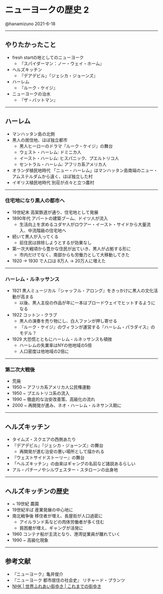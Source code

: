 # ニューヨークの歴史 2

@hanamizuno
2021-6-18

---

## やりたかったこと

- fresh startの地としてのニューヨーク
  - 『スパイダーマン：ノー・ウェイ・ホーム』
- ヘルズキッチン
  - 『デアデビル』『ジェシカ・ジョーンズ』
- ハーレム
  - 『ルーク・ケイジ』
- ニューヨークの治水
  - 『ザ・バットマン』

---

## ハーレム

- マンハッタン島の北側
- 黒人の居住地、ほぼ独立都市
  - 黒人ヒーローのドラマ『ルーク・ケイジ』の舞台
  - ウェスト・ハーレム: ドミニカ人
  - イースト・ハーレム: ヒスパニック、プエルトリコ人
  - セントラル・ハーレム: アフリカ系アメリカ人
- オランダ植民地時代 「ニュー・ハーレム」はマンハッタン島南端のニュー・アムステルダムから遠く、ほぼ独立した村
- イギリス植民地時代 別荘が点々と立つ農村

---

### 住宅地になり黒人の都市へ

- 19世紀末 高架鉄道が通り、住宅地として発展
- 1890年代 アパートの建築ブーム、ドイツ人が流入
  - 生活向上を求めるユダヤ人がロウアー・イースト・サイドから大量流入、中流階級の住宅地へ
- 続いて黒人が入ってくる
  - 前住民は排除しようとするが効果なし
- 第一次大戦頃から豊かな住民が出ていき、黒人が占拠する形に
  - 市内だけでなく、南部からも労働力として大移動してきた
- 1920 -> 1930 で人口は 8万人 -> 20万人に増えた

---

### ハーレム・ルネッサンス

- 1921 黒人ミュージカル『シャッフル・アロング』をきっかけに黒人の文化活動が高まる
  - 以後、黒人主役の作品が年に一本はブロードウェイでヒットするようになる
- 1922 コットン・クラブ
  - 黒人の演奏を売り物にし、白人ファンが押し寄せる
  - 『ルーク・ケイジ』のヴィランが運営する『ハーレム・パラダイス』のモデル？
- 1929 大恐慌とともにハーレム・ルネッサンスも頓挫
  - ハーレムの失業率はNYの他地域の5倍
  - 人口密度は他地域の2倍に

---

### 第二次大戦後

- 荒廃
- 1950 ~ アフリカ系アメリカ人公民権運動
- 1950 ~ プエルトリコ系の流入
- 1990 ~ 徹底的な治安改善策、高級化の流れ
- 2000 ~ 再開発が進み、ネオ・ハーレム・ルネサンス期に

---

## ヘルズキッチン

- タイムズ・スクエアの西側あたり
- 『デアデビル』『ジェシカ・ジョーンズ』の舞台
  - 再開発が進む治安の悪い場所として描かれる
- 『ウェストサイドストーリー』の舞台
- 「ヘルズキッチン」の由来はギャングの名前など諸説あるらしい
- アル・パチーノやシルヴェスター・スタローンの出身地

---

## ヘルズキッチンの歴史

- ~ 19世紀 農園
- 19世紀半ば 産業発展の中心地に
- 南北戦争後 移住者が増え、長屋街が人口過密に
  - アイルランド系などの肉体労働者が多く住む
  - 貧困層が増え、ギャングが活発に
- 1960 コンテナ船が主流となり、港湾従業員が離れていく
- 1990 ~ 高級化現象

---

## 参考文献

- 『ニューヨーク』亀井俊介
- 『ニューヨーク 都市居住の社会史』 リチャード・プランツ
- [NHK | 世界ふれあい街歩き | これまでの街歩き](https://www6.nhk.or.jp/sekaimachi/archives/data.html?fid=180717)
